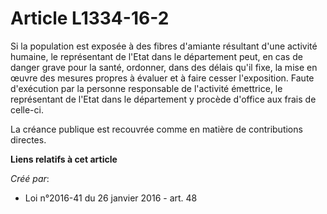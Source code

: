 # Article L1334-16-2

Si la population est exposée à des fibres d'amiante résultant d'une activité humaine, le représentant de l'Etat dans le
département peut, en cas de danger grave pour la santé, ordonner, dans des délais qu'il fixe, la mise en œuvre des mesures
propres à évaluer et à faire cesser l'exposition. Faute d'exécution par la personne responsable de l'activité émettrice, le
représentant de l'Etat dans le département y procède d'office aux frais de celle-ci.

La créance publique est recouvrée comme en matière de contributions directes.

**Liens relatifs à cet article**

_Créé par_:

  - Loi n°2016-41 du 26 janvier 2016 - art. 48
